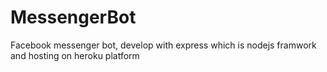 # MessengerBot
Facebook messenger bot, develop with express which is nodejs framwork and hosting on heroku platform

